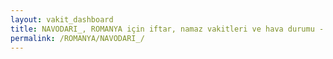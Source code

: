 ```yaml
---
layout: vakit_dashboard
title: NAVODARI_, ROMANYA için iftar, namaz vakitleri ve hava durumu - ilçe/eyalet seç
permalink: /ROMANYA/NAVODARI_/
---
```


<script type="text/javascript">
  var GLOBAL_COUNTRY = 'ROMANYA';
  var GLOBAL_CITY = 'NAVODARI_';
  var GLOBAL_STATE = '';
  var lat = 72;
  var lon = 21;
</script>
